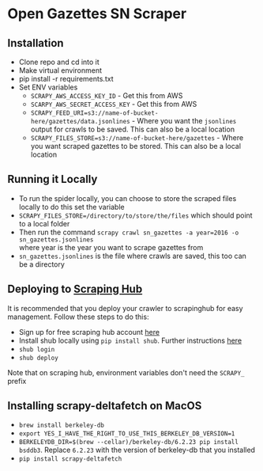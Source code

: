 # Open Gazettes SN Scraper

## Installation
- Clone repo and cd into it
- Make virtual environment
- pip install -r requirements.txt
- Set ENV variables
    - `SCRAPY_AWS_ACCESS_KEY_ID` - Get this from AWS
    - `SCARPY_AWS_SECRET_ACCESS_KEY` - Get this from AWS
    - `SCRAPY_FEED_URI=s3://name-of-bucket-here/gazettes/data.jsonlines` - Where you want the `jsonlines` output for crawls to be saved. This can also be a local location
    - `SCRAPY_FILES_STORE=s3://name-of-bucket-here/gazettes` - Where you want scraped gazettes to be stored. This can also be a local location

## Running it Locally
- To run the spider locally, you can choose to store the scraped files locally to do this set the variable
- `SCRAPY_FILES_STORE=/directory/to/store/the/files` which should point to a local folder
- Then run the command  `scrapy crawl sn_gazettes -a year=2016 -o sn_gazettes.jsonlines`          
   where year is the year you want to scrape gazettes from
- `sn_gazettes.jsonlines` is the file where crawls are saved, this too can be a directory

## Deploying to [Scraping Hub](https://scrapinghub.com)

It is recommended that you deploy your crawler to scrapinghub for easy management. Follow these steps to do this:

- Sign up for free scraping hub account [here](https://app.scrapinghub.com)
- Install shub locally using `pip install shub`. Further instructions [here](https://shub.readthedocs.io/en/stable/quickstart.html#installation)
- `shub login`
- `shub deploy`

Note that on scraping hub, environment variables don't need the `SCRAPY_` prefix

## Installing scrapy-deltafetch on MacOS
- `brew install berkeley-db`
- `export YES_I_HAVE_THE_RIGHT_TO_USE_THIS_BERKELEY_DB_VERSION=1`
- `BERKELEYDB_DIR=$(brew --cellar)/berkeley-db/6.2.23 pip install bsddb3`. Replace `6.2.23` with the version of berkeley-db that you installed
- `pip install scrapy-deltafetch`

